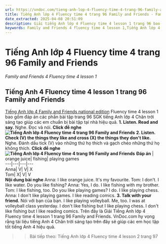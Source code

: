 ```yaml
---
url: https://vndoc.com/tieng-anh-lop-4-fluency-time-4-trang-96-family-and-friends-314310
title: Tiếng Anh lớp 4 Fluency time 4 trang 96 Family and Friends - Family and Friends 4 Fluency time 4 lesson 1 - VnDoc.com
date_extracted: 2025-04-08 20:51:09
description: Giải tiếng Anh lớp 4 Fluency time 4 lesson 1 trang 96 bao gồm đáp án các phần bài tập SGK tiếng Anh lớp 4 Chân trời sáng tạo giúp các em ôn tập hiệu quả.
keywords: Family and Friends 4 fluency time 4 lesson 1,Tiếng Anh lớp 4 fluency time 4 lesson 1 trang 96,tiếng anh lớp 4 family and friends fluency time 4 lesson 1,family and friends lớp 4 fluency time 4 lesson 1,sách family and friends 4 fluency time 4 lesson 1,fluency time 4 lớp 4,tiếng anh lớp 4 fluency time 4,tiếng anh 4 fluency time 4,tiếng anh 4 family and friends fluency time 4,tiếng anh 4 fluency time 4 trang 96,Tiếng Anh lớp 4 fluency time 4 trang 96 Family and Friends
---
```


# Tiếng Anh lớp 4 Fluency time 4 trang 96 Family and Friends
 _Family and Friends 4 Fluency time 4 lesson 1_
## Tiếng Anh 4 Fluency time 4 lesson 1 trang 96 Family and Friends
[Tiếng Anh lớp 4 Family and Friends national edition](<https://vndoc.com/tieng-anh-lop-4-family-and-friends-national-edition>) Fluency time 4 lesson 1 bao gồm đáp án các phần bài tập trang 96 SGK tiếng Anh lớp 4 Chân trời sáng tạo giúp các em chuẩn bị bài tập tại nhà hiệu quả.
**1\. Listen. Read and say.** Nghe. Đọc và nói.
**Click để nghe**
**![Tiếng Anh lớp 4 Fluency time 4 trang 96 Family and Friends](https://i.vdoc.vn/data/image/2024/01/17/tieng-anh-lop-4-fluency-time-4-trang-96-family-and-friends-1.png)**
**2\. Listen. Check \(V\) the things they like and cross \(X\) the things they don't like.** Nghe. Đánh dấu tick \(V\) vào những thứ họ thích và gạch chéo những thứ họ không thích.
**Click để nghe**
**![Tiếng Anh lớp 4 Fluency time 4 trang 96 Family and Friends](https://i.vdoc.vn/data/image/2024/01/17/tieng-anh-lop-4-fluency-time-4-trang-96-family-and-friends-2.png)**
**Đáp án**
|  orange juice| fishing| playing games  
---|---|---|---  
Anna| V| V| X  
Tom| X| V| V  
**Nội dung bài nghe**
Anna: I like orange juice. It's my favourite.
Tom: I don't. I like water. Do you like fishing?
Anna: Yes, I do. I like fishing with my brother.
Tom: I like fishing, too. Do you like playing games? I do. I like playing chess.
Anna: I don't like playing games. I like reading comics.
**3\. Talk with your friend.** Nói với bạn của bạn.
I like playing volleyball.
Me, too. I was at volleyball class yesterday.
I don't like fishing but I like playing chess.
I don't like fishing but I like reading comics.
Trên đây là Giải Tiếng Anh lớp 4 Fluency time 4 lesson 1 trang 96 Family and Friends. VnDoc.com hy vọng rằng tài liệu tiếng Anh 4 Chân trời sáng tạo trên đây sẽ giúp các em học tập tốt tiếng Anh 4 hiệu quả.
>> Bài tiếp theo: Tiếng Anh lớp 4 Fluency time 4 lesson 2 trang 97
